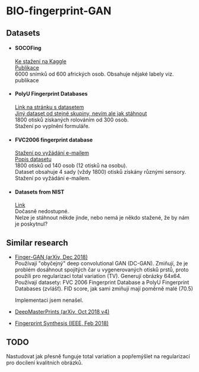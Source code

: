 # BIO-fingerprint-GAN

## Datasets

* #### SOCOFing
    [Ke stažení na Kaggle](https://www.kaggle.com/ruizgara/socofing)  
[Publikace](https://arxiv.org/pdf/1807.10609.pdf)  
6000 snímků od 600 afrických osob.
Obsahuje nějaké labely viz. publikace

* #### PolyU Fingerprint Databases
    [Link na stránku s datasetem](http://www4.comp.polyu.edu.hk/~csajaykr/fingerprint.htm)  
[Jiný dataset od stejné skupiny, nevím ale jak stáhnout](http://www4.comp.polyu.edu.hk/~biometrics/HRF/HRF_old.htm)  
1800 otisků získaných rolováním od 300 osob.  
Stažení po vyplnění formuláře.

* #### FVC2006 fingerprint database
    [Stažení po vyžádání e-mailem](http://atvs.ii.uam.es/atvs/fvc2006.html)  
[Popis datasetu](http://bias.csr.unibo.it/fvc2006/databases.asp)  
1800 otisků od 140 osob (12 otisků na osobu).  
Dataset obsahuje 4 sady (vždy 1800) otisků získány různými sensory.  
Stažení po vyžádání e-mailem.

* #### Datasets from NIST
    [Link](https://www.nist.gov/itl/iad/image-group/resources/biometric-special-databases-and-software)  
Dočasně nedostupné.  
Nelze je stáhnout někde jinde, nebo nemá je někdo stažené, že by nám je poskytnul?

## Similar research
* [Finger-GAN (arXiv, Dec 2018)](https://arxiv.org/abs/1812.10482)  
    Používají "obyčejný" deep convolutional GAN (DC-GAN). 
    Zmiňují, že je problém dosáhnout spojitých čar u vygenerovaných otisků prstů, proto
    použili pro regularizaci total variation (TV). 
    Generují obrázky 64x64. 
    Používají datasety: FVC 2006 Fingerprint Database a PolyU Fingerprint Databases (zvlášť).
    FID score, jak sami zmiňují mají poměrně malé (70.5)
    
    Implementaci jsem nenašel.
* [DeepMasterPrints (arXiv, Oct 2018 v4)](https://arxiv.org/abs/1705.07386)  
* [Fingerprint Synthesis (IEEE, Feb 2018)](https://ieeexplore.ieee.org/document/8411200)

## TODO
Nastudovat jak přesně funguje total variation a popřemýšlet na regularizací pro docílení kvalitních obrázků.
